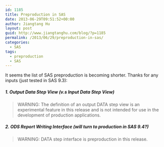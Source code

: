 ```yaml
---
id: 1185
title: Preproduction in SAS
date: 2013-06-29T09:51:52+00:00
author: Jiangtang Hu
layout: post
guid: http://www.jiangtanghu.com/blog/?p=1185
permalink: /2013/06/29/preproduction-in-sas/
categories:
  - SAS
tags:
  - preproduction
  - SAS
---
```

It seems the list of SAS preproduction is becoming shorter. Thanks for any inputs (just tested in SAS 9.3):

##### 1. Output Data Step View (v.s Input Data Step View)

> WARNING: The definition of an output DATA step view is an experimental feature in this release and is not intended for use in the development of production applications.

##### 2. ODS Report Writing Interface (_will turn to production in SAS 9.4?_)&#160;&#160;&#160;&#160; 

> WARNING: DATA step interface is preproduction in this release.&#160;&#160;&#160;&#160;&#160;